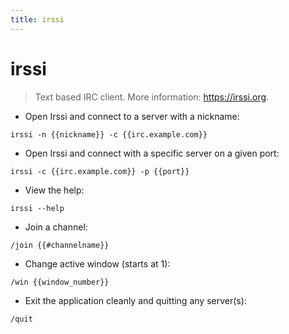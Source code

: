 ```yaml
---
title: irssi
---
```

# irssi

> Text based IRC client.
> More information: <https://irssi.org>.

- Open Irssi and connect to a server with a nickname:

`irssi -n {{nickname}} -c {{irc.example.com}}`

- Open Irssi and connect with a specific server on a given port:

`irssi -c {{irc.example.com}} -p {{port}}`

- View the help:

`irssi --help`

- Join a channel:

`/join {{#channelname}}`

- Change active window (starts at 1):

`/win {{window_number}}`

- Exit the application cleanly and quitting any server(s):

`/quit`
